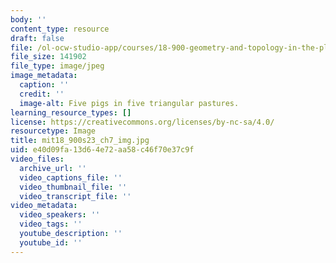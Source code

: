 ```yaml
---
body: ''
content_type: resource
draft: false
file: /ol-ocw-studio-app/courses/18-900-geometry-and-topology-in-the-plane-spring-2023/mit18_900s23_ch7_img.jpg
file_size: 141902
file_type: image/jpeg
image_metadata:
  caption: ''
  credit: ''
  image-alt: Five pigs in five triangular pastures.
learning_resource_types: []
license: https://creativecommons.org/licenses/by-nc-sa/4.0/
resourcetype: Image
title: mit18_900s23_ch7_img.jpg
uid: e40d09fa-13d6-4e72-aa58-c46f70e37c9f
video_files:
  archive_url: ''
  video_captions_file: ''
  video_thumbnail_file: ''
  video_transcript_file: ''
video_metadata:
  video_speakers: ''
  video_tags: ''
  youtube_description: ''
  youtube_id: ''
---
```

